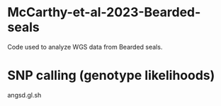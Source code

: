 # McCarthy-et-al-2023-Bearded-seals
Code used to analyze WGS data from Bearded seals. 

# SNP calling (genotype likelihoods)
angsd.gl.sh
